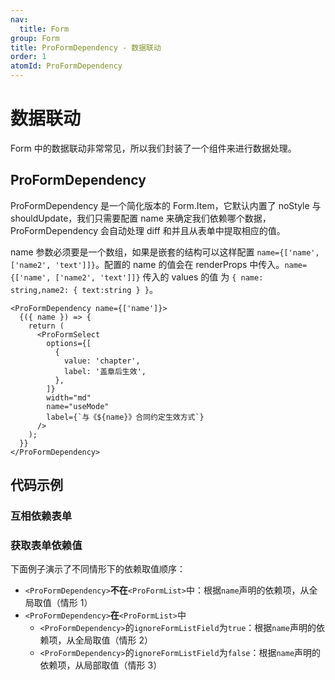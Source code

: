 ```yaml
---
nav:
  title: Form
group: Form
title: ProFormDependency - 数据联动
order: 1
atomId: ProFormDependency
---
```


# 数据联动

Form 中的数据联动非常常见，所以我们封装了一个组件来进行数据处理。

## ProFormDependency

ProFormDependency 是一个简化版本的 Form.Item，它默认内置了 noStyle 与 shouldUpdate，我们只需要配置 name 来确定我们依赖哪个数据，ProFormDependency 会自动处理 diff 和并且从表单中提取相应的值。

name 参数必须要是一个数组，如果是嵌套的结构可以这样配置 `name={['name', ['name2', 'text']]}`。配置的 name 的值会在 renderProps 中传入。`name={['name', ['name2', 'text']]}` 传入的 values 的值 为 `{ name: string,name2: { text:string } }`。

```tsx | pure
<ProFormDependency name={['name']}>
  {({ name }) => {
    return (
      <ProFormSelect
        options={[
          {
            value: 'chapter',
            label: '盖章后生效',
          },
        ]}
        width="md"
        name="useMode"
        label={`与《${name}》合同约定生效方式`}
      />
    );
  }}
</ProFormDependency>
```

## 代码示例

### 互相依赖表单

<code src="../../../demos/form/Dependency/dependency.tsx" title="互相依赖表单" ></code>

### 获取表单依赖值

下面例子演示了不同情形下的依赖取值顺序：

- `<ProFormDependency>`**不在**`<ProFormList>`中：根据`name`声明的依赖项，从全局取值（情形 1）
- `<ProFormDependency>`**在**`<ProFormList>`中
  - `<ProFormDependency>`的`ignoreFormListField`为`true`：根据`name`声明的依赖项，从全局取值（情形 2）
  - `<ProFormDependency>`的`ignoreFormListField`为`false`：根据`name`声明的依赖项，从局部取值（情形 3）

<code src="../../../demos/form/Dependency/dependency2.tsx" title="获取表单依赖值"></code>
